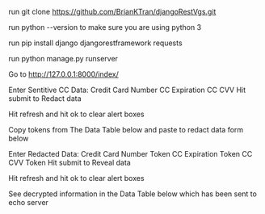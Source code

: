 run git clone https://github.com/BrianKTran/djangoRestVgs.git

run python --version to make sure you are using python 3

run pip install django djangorestframework requests

run python manage.py runserver

Go to http://127.0.0.1:8000/index/

Enter Sentitive CC Data:
        Credit Card Number 
        CC Expiration 
        CC CVV
    Hit submit to Redact data

Hit refresh and hit ok to clear alert boxes 

Copy tokens from The Data Table below and 
paste to redact data form below

Enter Redacted Data:
        Credit Card Number Token
        CC Expiration Token
        CC CVV Token
   Hit submit to Reveal data

Hit refresh and hit ok to clear alert boxes 

See decrypted information in the Data Table below which has been sent to echo server